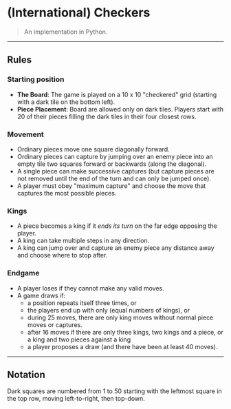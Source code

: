 # (International) Checkers

> An implementation in Python.

---

## Rules

### Starting position
- **The Board**: The game is played on a 10 x 10 "checkered" grid (starting with a dark tile on the bottom left).
- **Piece Placement**: Board are allowed only on dark tiles. Players start with 20 of their pieces filling the dark tiles in their four closest rows.

### Movement
- Ordinary pieces move one square diagonally forward.
- Ordinary pieces can capture by jumping over an enemy piece into an empty tile two squares forward or backwards (along the diagonal).
- A single piece can make successive captures (but capture pieces are not removed until the end of the turn and can only be jumped once).
- A player must obey "maximum capture" and choose the move that captures the most possible pieces.

### Kings
- A piece becomes a king if it *ends its turn* on the far edge opposing the player.
- A king can take multiple steps in any direction.
- A king can jump over and capture an enemy piece any distance away and choose where to stop after.

### Endgame
- A player loses if they cannot make any valid moves.
- A game draws if:
  - a position repeats itself three times, or 
  - the players end up with only (equal numbers of kings), or
  - during 25 moves, there are only king moves without normal piece moves or captures.
  - after 16 moves if there are only three kings, two kings and a piece, or a king and two pieces against a king
  - a player proposes a draw (and there have been at least 40 moves).

---

## Notation

Dark squares are numbered from 1 to 50 starting with the leftmost square in the top row, moving left-to-right, then top-down.

